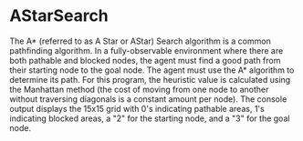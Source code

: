 # AStarSearch
The A* (referred to as A Star or AStar) Search algorithm is a common pathfinding algorithm.  In a fully-observable environment where there are both pathable and blocked nodes, the agent must find a good path from their starting node to the goal node. The agent must use the A* algorithm to determine its path. For this program, the heuristic value is calculated using the Manhattan method (the cost of moving from one node to another without traversing diagonals is a constant amount per node). The console output displays the 15x15 grid with 0's indicating pathable areas, 1's indicating blocked areas, a "2" for the starting node, and a "3" for the goal node.
